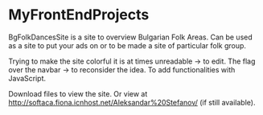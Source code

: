 # MyFrontEndProjects
BgFolkDancesSite is a site to overview Bulgarian Folk Areas.
Can be used as a site to put your ads on or to be made a site of particular folk group.

Trying to make the site colorful it is at times unreadable -> to edit.
The flag over the navbar -> to reconsider the idea.
To add functionalities with JavaScript.

Download files to view the site. 
Or view at http://softaca.fiona.icnhost.net/Aleksandar%20Stefanov/ (if still available).

